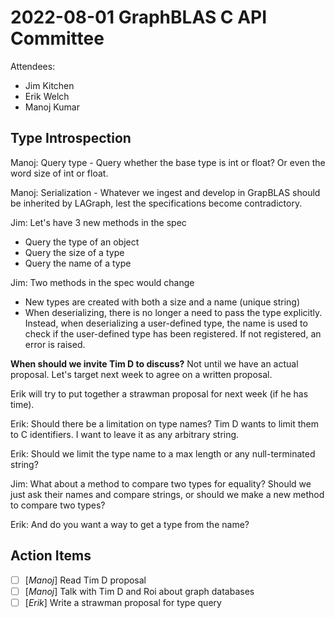 # 2022-08-01 GraphBLAS C API Committee

Attendees:
  - Jim Kitchen
  - Erik Welch
  - Manoj Kumar

## Type Introspection

Manoj: Query type -  Query whether the base type is int or float?  Or even the word size of int or float.

Manoj: Serialization - Whatever we ingest and develop in GrapBLAS should be inherited by LAGraph, lest the specifications become contradictory.

Jim: Let's have 3 new methods in the spec

  - Query the type of an object
  - Query the size of a type
  - Query the name of a type

Jim: Two methods in the spec would change

 - New types are created with both a size and a name (unique string)
 - When deserializing, there is no longer a need to pass the type explicitly. Instead, when deserializing a user-defined type, the name is used to check if the user-defined type has been registered. If not registered, an error is raised.

**When should we invite Tim D to discuss?** Not until we have an actual proposal. Let's target next week to agree on a written proposal.

Erik will try to put together a strawman proposal for next week (if he has time).

Erik: Should there be a limitation on type names? Tim D wants to limit them to C identifiers. I want to leave it as any arbitrary string.

Erik: Should we limit the type name to a max length or any null-terminated string?

Jim: What about a method to compare two types for equality? Should we just ask their names and compare strings, or should we make a new method to compare two types?

Erik: And do you want a way to get a type from the name?

## Action Items

- [ ] [*Manoj*] Read Tim D proposal
- [ ] [*Manoj*] Talk with Tim D and Roi about graph databases
- [ ] [*Erik*] Write a strawman proposal for type query
